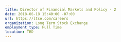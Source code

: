 ```yaml
---
title: Director of Financial Markets and Policy - 2
date: 2018-06-18 15:40:00 -07:00
url: https://ltse.com/careers
organization: Long Term Stock Exchange
employment_type: Full Time
location: TBD
---
```

